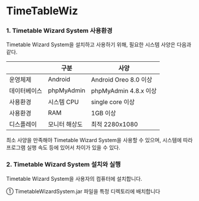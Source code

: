 # TimeTableWiz
### 1. Timetable Wizard System 사용환경

 Timetable Wizard System을 설치하고 사용하기 위해, 필요한 시스템 사양은 다음과 같다.


||구분|사양|
|----|----|------|
|운영체제|Android|Android Oreo 8.0 이상|
|데이터베이스|phpMyAdmin|phpMyAdmin 4.8.x 이상|
|사용환경|시스템 CPU|single core 이상|
|사용환경|RAM|1GB 이상|
|디스플레이|모니터 해상도|최적 2280x1080|


최소 사양을 만족해야 Timetable Wizard System을 사용할 수 있으며, 시스템에 따라 프로그램 실행 속도 등에 있어서 차이가 있을 수 있다.


### 2. Timetable Wizard System 설치와 실행

 Timetable Wizard System을 사용자의 컴퓨터에 설치합니다.
 
① TimetableWizardSystem.jar 파일을 특정 디렉토리에 배치합니다

